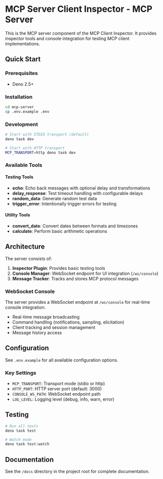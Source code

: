 # MCP Server Client Inspector - MCP Server

This is the MCP server component of the MCP Client Inspector. It provides inspector tools and console integration for testing MCP client implementations.

## Quick Start

### Prerequisites

- Deno 2.5+

### Installation

```bash
cd mcp-server
cp .env.example .env
```

### Development

```bash
# Start with STDIO transport (default)
deno task dev

# Start with HTTP transport
MCP_TRANSPORT=http deno task dev
```

### Available Tools

#### Testing Tools
- **echo**: Echo back messages with optional delay and transformations
- **delay_response**: Test timeout handling with configurable delays
- **random_data**: Generate random test data
- **trigger_error**: Intentionally trigger errors for testing

#### Utility Tools
- **convert_date**: Convert dates between formats and timezones
- **calculate**: Perform basic arithmetic operations

## Architecture

The server consists of:

1. **Inspector Plugin**: Provides basic testing tools
2. **Console Manager**: WebSocket endpoint for UI integration (`/ws/console`)
3. **Message Tracker**: Tracks and stores MCP protocol messages

### WebSocket Console

The server provides a WebSocket endpoint at `/ws/console` for real-time console integration:
- Real-time message broadcasting
- Command handling (notifications, sampling, elicitation)
- Client tracking and session management
- Message history access

## Configuration

See `.env.example` for all available configuration options.

### Key Settings

- `MCP_TRANSPORT`: Transport mode (stdio or http)
- `HTTP_PORT`: HTTP server port (default: 3000)
- `CONSOLE_WS_PATH`: WebSocket endpoint path
- `LOG_LEVEL`: Logging level (debug, info, warn, error)

## Testing

```bash
# Run all tests
deno task test

# Watch mode
deno task test:watch
```

## Documentation

See the `/docs` directory in the project root for complete documentation.
